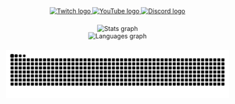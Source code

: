 <div align="center">
  <a href="https://twitch.tv/RazerTexz" target="_blank">
    <img src="https://raw.githubusercontent.com/maurodesouza/profile-readme-generator/master/src/assets/icons/social/twitch/default.svg" width="58" height="40" alt="Twitch logo"  />
  </a>
  <a href="https://www.youtube.com/@RazerTexz" target="_blank">
    <img src="https://raw.githubusercontent.com/maurodesouza/profile-readme-generator/master/src/assets/icons/social/youtube/default.svg" width="58" height="40" alt="YouTube logo"  />
  </a>
  <a href="https://discord.com/invite/6HFwxANUtR" target="_blank">
    <img src="https://raw.githubusercontent.com/maurodesouza/profile-readme-generator/master/src/assets/icons/social/discord/default.svg" width="58" height="40" alt="Discord logo"  />
  </a>
</div>

###

<div align="center">
  <img src="https://github-readme-stats.vercel.app/api?username=RazerTexz&hide_title=false&hide_rank=false&show_icons=true&include_all_commits=true&count_private=false&disable_animations=false&theme=tokyonight&locale=en&hide_border=false&order=1" height="120" alt="Stats graph" /> <br>
  <img src="https://github-readme-stats.vercel.app/api/top-langs?username=RazerTexz&locale=en&hide_title=false&layout=compact&card_width=69&langs_count=8&theme=tokyonight&hide_border=false&order=2" height="130" alt="Languages graph"  />
</div>

###

<img src="https://raw.githubusercontent.com/RazerTexz/RazerTexz/refs/heads/main/snek.svg" alt="Snek animation" />

###
